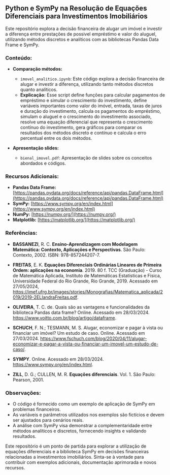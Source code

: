## Python e SymPy na Resolução de Equações Diferenciais para Investimentos Imobiliários

Este repositório explora a decisão financeira de alugar um imóvel e investir a diferença entre prestações de possivel empréstimo e valor do aluguel, utilizando métodos discretos e analíticos com as bibliotecas Pandas Data Frame e SymPy.

### Conteúdo:

* **Comparação métodos:**
    * `imovel_analitico.ipynb`: Este código explora a decisão financeira de alugar e investir a diferença, utilizando tanto métodos discretos quanto analíticos.
    * **Explicação:**  Esse script define funções para calcular pagamentos de empréstimo e simular o crescimento do investimento, define variáveis importantes como valor do imóvel, entrada, taxas de juros e duração do investimento, calcula os pagamentos do empréstimo, simulam o aluguel e o crescimento do investimento associado, resolve uma equação diferencial que representa o crescimento contínuo do investimento, gera gráficos para comparar os resultados dos métodos discreto e contínuo e calcula o erro percentual entre os dois métodos.

* **Apresentação slides:**
    * `bienal_imovel.pdf`: Apresentação de slides sobre os conceitos abordados e códigos.


### Recursos Adicionais:

* **Pandas Data Frame:**  [https://pandas.pydata.org/docs/reference/api/pandas.DataFrame.html](https://pandas.pydata.org/docs/reference/api/pandas.DataFrame.html)
* **SymPy:**  [https://www.sympy.org/en/index.html](https://www.sympy.org/en/index.html)
* **NumPy:**  [https://numpy.org/](https://numpy.org/)
* **Matplotlib:**  [https://matplotlib.org/](https://matplotlib.org/)

### Referências:

* **BASSANEZI**, R. C. **Ensino-Aprendizagem com Modelagem Matemática: Contexto, Aplicações e Perspectivas**. São Paulo: Contexto, 2002. ISBN: 978-857244207-7. 

* **FREITAS**, E. K. **Equações Diferenciais Ordinárias Lineares de Primeira Ordem: aplicações na economia**. 2019. 80 f. TCC (Graduação) - Curso de Matemática Aplicada, Instituto de Matemáticas Estatísticas e Física, Universidade Federal do Rio Grande, Rio Grande, 2019. Acessado em 27/05/2024, https://imef.ufrg.br/images/stories/Monografias/Matematica_aplicada/2019/2019-2ELIandraFreitas.pdf. 

* **OLIVEIRA**, T. C. de. Quais são as vantagens e funcionalidades da biblioteca Pandas data frame? Online. Acessado em 28/03/2024. https://www.voitto.com.br/blog/artigo/dataframe.

* **SCHUCH**, F. N.; TESMANN, M. S. Alugar, economizar e pagar à vista ou financiar um imóvel? Um estudo de caso. Online. Acessado em 27/03/2024. https://www.fschuch.com/blog/2020/04/11/alugar-economizar-e-pagar-a-vista-ou-financiar-um-imovel-um-estudo-de-caso/. 

* **SYMPY**. Online. Acessado em 28/03/2024. https://www.sympy.org/en/index.html. 

* **ZILL**, D. G.; CULLEN, M. R. **Equações diferenciais**. Vol. 1. São Paulo: Pearson, 2001.

### Observações:

* O código é fornecido como um exemplo de aplicação de SymPy em problemas financeiros. 
* As variáveis e parâmetros utilizados nos exemplos são fictícios e devem ser ajustados para cenários reais.
* A análise com SymPy visa demonstrar a complementaridade entre métodos analíticos e discretos, fornecendo insights e validando resultados.

Este repositório é um ponto de partida para explorar a utilização de equações diferenciais e a biblioteca SymPy em decisões financeiras relacionadas a investimentos imobiliários. Sinta-se à vontade para contribuir com exemplos adicionais, documentação aprimorada e novos recursos. 
